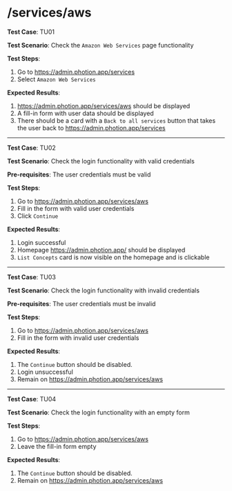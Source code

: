 
# /services/aws

**Test Case**: TU01 

**Test Scenario**: Check the `Amazon Web Services` page functionality

**Test Steps**:

1. Go to https://admin.photion.app/services
2. Select `Amazon Web Services`

**Expected Results**: 

1. https://admin.photion.app/services/aws should be displayed
2. A fill-in form with user data should be displayed
3. There should be a card with a `Back to all services` button that takes the user back to https://admin.photion.app/services

----

**Test Case**: TU02

**Test Scenario**: Check the login functionality with valid credentials

**Pre-requisites**: The user credentials must be valid

**Test Steps**:

1. Go to https://admin.photion.app/services/aws
2. Fill in the form with valid user credentials
3. Click `Continue`

**Expected Results**:

1. Login successful
2. Homepage https://admin.photion.app/ should be displayed
3. `List Concepts` card is now visible on the homepage and is clickable

---

**Test Case**: TU03

**Test Scenario**: Check the login functionality with invalid credentials

**Pre-requisites**: The user credentials must be invalid

**Test Steps**:

1. Go to https://admin.photion.app/services/aws
2. Fill in the form with invalid user credentials


**Expected Results**:

1. The `Continue` button should be disabled.
2. Login unsuccessful
3. Remain on https://admin.photion.app/services/aws

---

**Test Case**: TU04

**Test Scenario**: Check the login functionality with an empty form


**Test Steps**:

1. Go to https://admin.photion.app/services/aws
2. Leave the fill-in form empty


**Expected Results**:

1. The `Continue` button should be disabled.
2. Remain on https://admin.photion.app/services/aws
